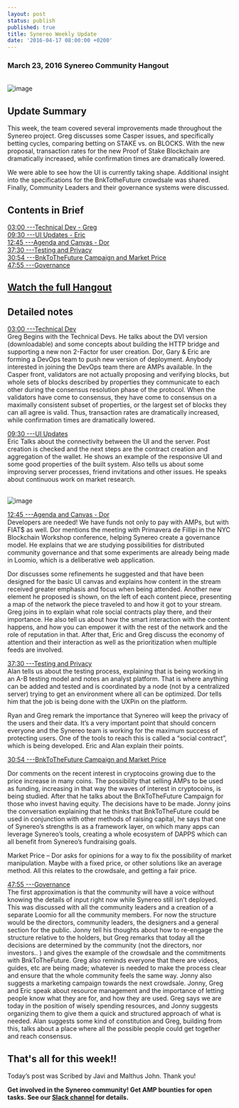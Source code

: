 ```yaml
---
layout: post
status: publish
published: true
title: Synereo Weekly Update
date: '2016-04-17 08:00:00 +0200'
---
```


### March 23, 2016 Synereo Community Hangout

<br>![image](http://i.imgur.com/CW2uloj.png)<br> 

## Update Summary

This week, the team covered several improvements made throughout the Synereo project. Greg discusses some Casper issues, and specifically betting cycles, comparing betting on STAKE vs. on BLOCKS. With the new proposal, transaction rates for the new Proof of Stake Blockchain are dramatically increased, while confirmation times are dramatically lowered. 

We were able to see how the UI is currently taking shape. Additional insight into the specifications for the BnkTotheFuture crowdsale was shared. Finally, Community Leaders and their governance systems were discussed.

## Contents in Brief
[03:00 ---Technical Dev - Greg](https://youtu.be/fsQc_8Bn2vo?t=3m1s)<BR>
[09:30 ---UI Updates - Eric](https://youtu.be/fsQc_8Bn2vo?t=9m30s)<BR>
[12:45 ---Agenda and Canvas - Dor](https://youtu.be/fsQc_8Bn2vo?t=12m45s)<BR>
[37:30 ---Testing and Privacy](https://youtu.be/fsQc_8Bn2vo?t=37m30s)<BR>
[30:54 ---BnkToTheFuture Campaign and Market Price](https://youtu.be/fsQc_8Bn2vo?t=30m54s)<BR>
[47:55 ---Governance](https://youtu.be/fsQc_8Bn2vo?t=47m55s)<BR>

## [Watch the full Hangout](https://www.youtube.com/watch?v=fsQc_8Bn2vo)

## Detailed notes

[03:00 ---Technical Dev](https://youtu.be/fsQc_8Bn2vo?t=3m1s) <br>
Greg Begins with the Technical Devs. He talks about the DVI version (downloadable) and some concepts about building the HTTP bridge and supporting a new non 2-Factor for user creation. Dor, Gary & Eric are forming a DevOps team to push new version of deployment. Anybody interested in joining the DevOps team there are AMPs available. In the Casper front, validators are not actually proposing and verifying blocks, but whole sets of blocks described by properties they communicate to each other during the consensus resolution phase of the protocol. When the validators have come to consensus, they have come to consensus on a maximally consistent subset of properties, or the largest set of blocks they can all agree is valid. Thus, transaction rates are dramatically increased, while confirmation times are dramatically lowered.


[09:30 ---UI Updates](https://youtu.be/fsQc_8Bn2vo?t=9m30s) <br>
Eric Talks about the connectivity between the UI and the server. Post creation is checked and the next steps are the contract creation and aggregation of the wallet. He shows an example of the responsive UI and some good properties of the built system.  Also tells us about some improving server processes, friend invitations and other issues. He speaks about continuous work on market research.

<br>![image](http://i.imgur.com/h0CAazW.png)<br>


[12:45 ---Agenda and Canvas - Dor](https://youtu.be/fsQc_8Bn2vo?t=12m45s) <br>
Developers are needed! We have funds not only to pay with AMPs, but with FIAT$ as well. Dor mentions the meeting with Primavera de Fillipi in the NYC Blockchain Workshop conference, helping Synereo create a governance model. He explains that we are studying possibilities for distributed community governance and that some experiments are already being made in Loomio, which is a deliberative web application. 

Dor discusses some refinements he suggested and that have been designed for the basic UI canvas and explains how content in the stream received greater emphasis and focus when being attended. Another new element he proposed is shown, on the left of each content piece, presenting a map of the network the piece traveled to and how it got to your stream. Greg joins in to explain what role social contracts play there, and their importance.  He also tell us about how the smart interaction with the content happens, and how you can empower it with the rest of the network and the role of reputation in that. After that, Eric and Greg discuss the economy of attention and their interaction as well as the prioritization  when multiple feeds are involved.

[37:30 ---Testing and Privacy](https://youtu.be/fsQc_8Bn2vo?t=37m30s) <br>
Alan tells us about the testing process, explaining that is being working in an A-B testing model and notes an analyst platform. That is where anything can be added and tested and is coordinated by a node (not by a centralized server) trying to get an environment where all can be optimized. Dor tells him that the job is being done with the UXPin on the platform.

Ryan and Greg remark the importance that Synereo will keep the privacy of the users and their data. It’s a very important point that should concern everyone and the Synereo team is working for the maximum success of protecting users. One of the tools to reach this is called a “social contract”, which is being developed. Eric and Alan explain their points.

[30:54 ---BnkToTheFuture Campaign and Market Price](https://youtu.be/fsQc_8Bn2vo?t=30m54s) <br>

Dor comments on the recent interest in cryptocoins growing due to the price increase in many coins. The possibility that selling AMPs to be used as funding, increasing in that way the waves of interest in cryptocoins, is being studied. After that he talks about the BnkToTheFuture Campaign for those who invest having equity. The decisions have to be made. 
Jonny joins the conversation explaining that he thinks that BnkToTheFuture could be used in conjunction with other methods of raising capital, he says that one of Synereo’s strengths is as a framework layer, on which many apps can leverage Synereo’s tools,  creating a whole ecosystem of DAPPS which can all benefit from Synereo’s fundraising goals.

Market Price –
Dor asks for opinions for a way to fix the possibility of market manipulation. Maybe with a fixed price, or other solutions like an average method. All this relates to the crowdsale, and getting a fair price. 

[47:55 ---Governance](https://youtu.be/fsQc_8Bn2vo?t=47m55s) <br>
The first approximation is that the community will have a voice without knowing the details of input right now while Synereo still isn’t deployed. This was discussed with all the community leaders and a creation of a separate Loomio for all the community members.  For now the structure would be the directors, community leaders, the designers and a general section for the public. Jonny tell his thoughts about how to re-engage the structure relative to the holders, but Greg remarks that today all the decisions are determined by the community (not the directors, nor investors.. ) and gives the example of the crowdsale and the commitments with BnkToTheFuture. Greg also reminds everyone that there are videos, guides, etc are being made; whatever is needed to make the process clear and ensure that the whole community feels the same way. Jonny also suggests a marketing campaign towards the next crowdsale. Jonny, Greg and Eric speak about resource management and the importance of letting people know what they are for, and how they are used. Greg says we are today in the position of wisely spending resources, and Jonny suggests organizing them to give them a quick and structured approach of what is needed. Alan suggests some kind of constitution and Greg, building from this, talks about a place where all the possible people could get together and reach consensus. 


## That's all for this week!!

Today’s post was Scribed by Javi and Malthus John. Thank you!

**Get involved in the Synereo community! Get AMP bounties for open tasks. See our [Slack channel](http://slack.synereo.com/) for details.**
